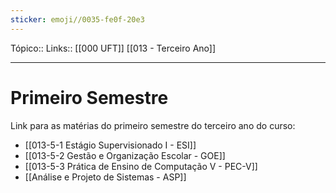 ```yaml
---
sticker: emoji//0035-fe0f-20e3
---
```

Tópico::
Links:: [[000 UFT]] [[013 - Terceiro Ano]]

---

# Primeiro Semestre

Link para as matérias do primeiro semestre do terceiro ano do curso:

- [[013-5-1 Estágio Supervisionado I - ESI]]
- [[013-5-2 Gestão e Organização Escolar - GOE]]
- [[013-5-3 Prática de Ensino de Computação V - PEC-V]]
- [[Análise e Projeto de Sistemas - ASP]]